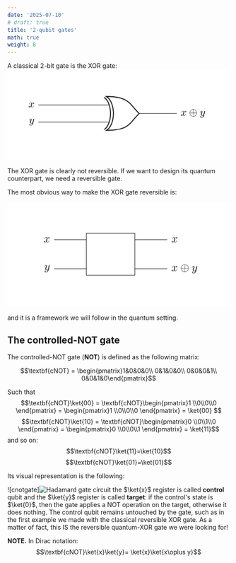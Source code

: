 ```yaml
---
date: '2025-07-10'
# draft: true
title: '2-qubit gates'
math: true
weight: 8
---
```


A classical 2-bit gate is the XOR gate:
![xorgate](images/xorgate.png)

The XOR gate is clearly not reversible. If we want to design its quantum counterpart, we need a reversible gate.

The most obvious way to make the XOR gate reversible is:

![revxorgate](images/revxorgate.png)

and it is a framework we will follow in the quantum setting.


## The controlled-NOT gate
The controlled-NOT gate ($\textbf{NOT}$) is defined as the following matrix:

$$\textbf{cNOT} = \begin{pmatrix}1&0&0&0\\ 
                        0&1&0&0\\
                        0&0&0&1\\
                        0&0&1&0\end{pmatrix}$$

Such that 
$$\textbf{cNOT}\ket{00} = \textbf{cNOT}\begin{pmatrix}1 \\0\\0\\0 \end{pmatrix} = \begin{pmatrix}1 \\0\\0\\0 \end{pmatrix} = \ket{00}  $$
 $$\textbf{cNOT}\ket{10} = \textbf{cNOT}\begin{pmatrix}0 \\0\\1\\0 \end{pmatrix} = \begin{pmatrix}0 \\0\\0\\1 \end{pmatrix} = \ket{11}$$
 and so on:
 $$\textbf{cNOT}\ket{11}=\ket{10}$$
  $$\textbf{cNOT}\ket{01}=\ket{01}$$


Its visual representation is the following: 

![cnotgate]<img class="light-invertible" src="../images/Hadgate.png" alt="Hadamard gate circuit"/>
the $\ket{x}$ register is called $\textbf{control}$ qubit and the $\ket{y}$ register is called $\textbf{target}$: if the control's state is $\ket{0}$, then the gate applies a NOT operation on the target, otherwise it does nothing. The control qubit remains untouched by the gate, such as in the first example we made with the classical reversible XOR gate. As a matter of fact, this IS the reversible quantum-XOR gate we were looking for!

$\textbf{NOTE.}$ In Dirac notation: $$\textbf{cNOT}\ket{x}\ket{y}= \ket{x}\ket{x\oplus y}$$




